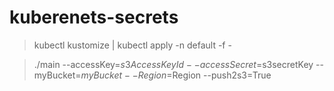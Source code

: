 # kuberenets-secrets

>kubectl kustomize | kubectl apply -n default -f -



>./main --accessKey=$s3AccessKeyId --accessSecret=$s3secretKey --myBucket=$myBucket --Region=$Region --push2s3=True
